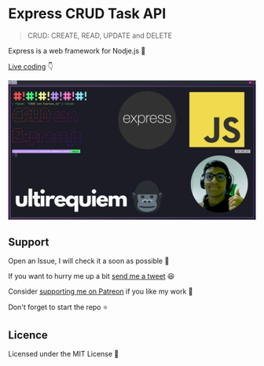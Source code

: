 # Express CRUD Task API

> CRUD: CREATE, READ, UPDATE and DELETE

Express is a web framework for Nodje.js 🐢

[Live coding](https://youtu.be/mP2ZMpm8y3o) 👇

[![Video Thumbnail](./youtube.png)](https://youtu.be/mP2ZMpm8y3o)

## Support

Open an Issue, I will check it a soon as possible 👀

If you want to hurry me up a bit
[send me a tweet](https://twitter.com/UltiRequiem) 😆

Consider [supporting me on Patreon](https://patreon.com/UltiRequiem) if you
like my work 🙏

Don't forget to start the repo ⭐

## Licence

Licensed under the MIT License 📄
